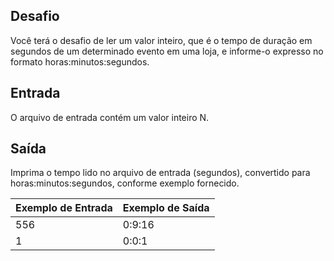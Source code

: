 ## Desafio

Você terá o desafio de ler um valor inteiro, que é o tempo de duração em segundos de um determinado evento em uma loja, e informe-o expresso no formato horas:minutos:segundos.


## Entrada

O arquivo de entrada contém um valor inteiro N.

## Saída

Imprima o tempo lido no arquivo de entrada (segundos), convertido para horas:minutos:segundos, conforme exemplo fornecido.

| Exemplo de Entrada | Exemplo de Saída|
| ---|--- |
| 556 | 0:9:16 |
| 1 | 0:0:1 |